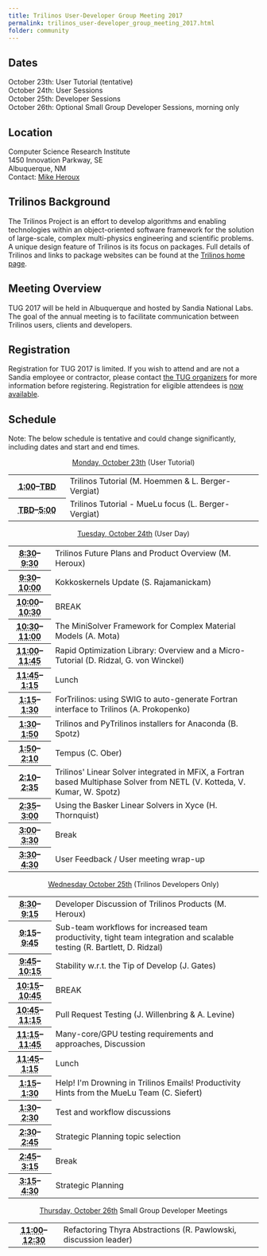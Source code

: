 ```yaml
---
title: Trilinos User-Developer Group Meeting 2017
permalink: trilinos_user-developer_group_meeting_2017.html
folder: community
---
```

  
## Dates

October 23th: User Tutorial (tentative)  
October 24th: User Sessions  
October 25th: Developer Sessions  
October 26th: Optional Small Group Developer Sessions, morning only

## Location

Computer Science Research Institute  
1450 Innovation Parkway, SE  
Albuquerque, NM  
Contact: [Mike Heroux](mailto:maherou@sandia.gov)

## Trilinos Background

The Trilinos Project is an effort to develop algorithms and enabling technologies within an object-oriented software framework 
for the solution of large-scale, complex multi-physics engineering and scientific problems. 
A unique design feature of Trilinos is its focus on packages. 
Full details of Trilinos and links to package websites can be found at the [Trilinos home page](http://trilinos.org/ "Trilinos Home Page").

## Meeting Overview

TUG 2017 will be held in Albuquerque and hosted by Sandia National Labs. 
The goal of the annual meeting is to facilitate communication between Trilinos users, clients and developers.

## Registration

Registration for TUG 2017 is limited. 
If you wish to attend and are not a Sandia employee or contractor, please contact [the TUG organizers](mailto:trilinos-help@software.sandia.gov) for more information before registering. 
Registration for eligible attendees is [now available](https://docs.google.com/forms/d/e/1FAIpQLSdcDiCzxCdQ7hebcqvKCybdrzCcfJGMXmT4ADkUXd9uJ1cnFA/viewform?usp=sf_link).

## Schedule

Note: The below schedule is tentative and could change significantly, including dates and start and end times.

<p style="text-align: center;"><span style="text-decoration: underline;">Monday, October 23th</span> (User Tutorial)</p>

<table summary="Timetable">
<tbody>
<tr>
<th id="time-1" axis="time"><abbr title="2011-11-01T08:30:00">1:00</abbr>–<abbr title="2011-11-01T09:30:00">TBD</abbr></th>
<td headers="time-1 location-1">
<div>Trilinos Tutorial (M. Hoemmen & L. Berger-Vergiat)</div>
</td>
</tr>
<tr>
<th id="time-1" axis="time" width="23%"><abbr title="2011-10-31T13:00:00">TBD</abbr>–<abbr title="2011-10-31T17:15:00">5:00</abbr></th>
<td headers="time-1 location-1">Trilinos Tutorial - MueLu focus (L. Berger-Vergiat)</td>
</tr>
</tbody>
</table>

<p style="text-align: center;"><span style="text-decoration: underline;">Tuesday, October 24th</span> (User Day)</p>

<table summary="Timetable">
<tbody>

<tr>
<th id="time-2" axis="time"><abbr title="2011-11-01T09:30:00">8:30</abbr>–<abbr title="2011-11-01T09:45:00">9:30</abbr></th>
<td headers="time-2 location-1">Trilinos Future Plans and Product Overview (M. Heroux)</td>
</tr>
<tr>
<th id="time-2" axis="time"><abbr title="2011-11-01T09:30:00">9:30</abbr>–<abbr title="2011-11-01T09:45:00">10:00</abbr></th>
<td headers="time-2 location-1">Kokkoskernels Update (S. Rajamanickam)</td>
</tr>
<tr>
<th id="time-1" axis="time"><abbr title="2011-11-01T08:30:00">10:00</abbr>–<abbr title="2011-11-01T09:30:00">10:30</abbr></th> 
<td headers="time-1 location-1">BREAK</td>
</tr>
<tr>
<th id="time-1" axis="time"><abbr title="2011-11-01T08:30:00">10:30</abbr>–<abbr title="2011-11-01T09:30:00">11:00</abbr></th> 
<td headers="time-1 location-1">The MiniSolver Framework for Complex Material Models (A. Mota)</td>
</tr>
<tr>
<th id="time-1" axis="time"><abbr title="2011-11-01T08:30:00">11:00</abbr>–<abbr title="2011-11-01T09:30:00">11:45</abbr></th> 
<td headers="time-1 location-1">Rapid Optimization Library: Overview and a Micro-Tutorial (D. Ridzal, G. von Winckel)</td>
</tr>
<tr>
<th id="time-1" axis="time"><abbr title="2011-11-01T08:30:00">11:45</abbr>–<abbr title="2011-11-01T09:30:00">1:15</abbr></th> 
<td headers="time-1 location-1">Lunch</td>
</tr>
<tr>
<th id="time-1" axis="time"><abbr title="2011-11-01T08:30:00">1:15</abbr>–<abbr title="2011-11-01T09:30:00">1:30</abbr></th> 
<td headers="time-1 location-1">ForTrilinos: using SWIG to auto-generate Fortran interface to Trilinos (A. Prokopenko)</td>
</tr>
<tr>
<th id="time-1" axis="time"><abbr title="2011-11-01T08:30:00">1:30</abbr>–<abbr title="2011-11-01T09:30:00">1:50</abbr></th> 
<td headers="time-1 location-1">Trilinos and PyTrilinos installers for Anaconda (B. Spotz)</td>
</tr>
<tr>
<th id="time-1" axis="time"><abbr title="2011-11-01T08:30:00">1:50</abbr>–<abbr title="2011-11-01T09:30:00">2:10</abbr></th> 
<td headers="time-1 location-1">Tempus (C. Ober)</td>
</tr>
<tr>
<th id="time-1" axis="time"><abbr title="2011-11-01T08:30:00">2:10</abbr>–<abbr title="2011-11-01T09:30:00">2:35</abbr></th> 
<td headers="time-1 location-1">Trilinos' Linear Solver integrated in MFiX, a Fortran based Multiphase Solver from NETL (V. Kotteda, V. Kumar, W. Spotz)</td>
</tr>
<tr>
<th id="time-1" axis="time"><abbr title="2011-11-01T08:30:00">2:35</abbr>–<abbr title="2011-11-01T09:30:00">3:00</abbr></th> 
<td headers="time-1 location-1">Using the Basker Linear Solvers in Xyce (H. Thornquist)</td>
</tr>
<tr>
<th id="time-1" axis="time"><abbr title="2011-11-01T08:30:00">3:00</abbr>–<abbr title="2011-11-01T09:30:00">3:30</abbr></th> 
<td headers="time-1 location-1">Break</td>
</tr>
<tr>
<th id="time-1" axis="time"><abbr title="2011-11-01T08:30:00">3:30</abbr>–<abbr title="2011-11-01T09:30:00">4:30</abbr></th> 
<td headers="time-1 location-1">User Feedback / User meeting wrap-up</td>
</tr>
</tbody>
</table>
<p style="text-align: center;"><span style="text-decoration: underline;">Wednesday October 25th</span> (Trilinos Developers Only)</p>
<table summary="Timetable">
<tbody>
<tr>
<th id="time-1" axis="time"><abbr title="2011-11-01T08:30:00">8:30</abbr>–<abbr title="2011-11-01T09:30:00">9:15</abbr></th> 
<td headers="time-1 location-1">Developer Discussion of Trilinos Products (M. Heroux)</td>
</tr>
<tr>
<th id="time-1" axis="time"><abbr title="2011-11-01T08:30:00">9:15</abbr>–<abbr title="2011-11-01T09:30:00">9:45</abbr></th> 
<td headers="time-1 location-1">Sub-team workflows for increased team productivity, tight team integration and scalable testing (R. Bartlett, D. Ridzal)</td>
</tr>
<tr>
<th id="time-1" axis="time"><abbr title="2011-11-01T08:30:00">9:45</abbr>–<abbr title="2011-11-01T09:30:00">10:15</abbr></th> 
<td headers="time-1 location-1">Stability w.r.t. the Tip of Develop (J. Gates)</td>
</tr>
<tr>
<th id="time-1" axis="time"><abbr title="2011-11-01T08:30:00">10:15</abbr>–<abbr title="2011-11-01T09:30:00">10:45</abbr></th> 
<td headers="time-1 location-1">BREAK</td>
</tr>
<tr>
<th id="time-1" axis="time"><abbr title="2011-11-01T08:30:00">10:45</abbr>–<abbr title="2011-11-01T09:30:00">11:15</abbr></th> 
<td headers="time-1 location-1">Pull Request Testing (J. Willenbring & A. Levine)</td>
</tr>
<tr>
<th id="time-1" axis="time"><abbr title="2011-11-01T08:30:00">11:15</abbr>–<abbr title="2011-11-01T09:30:00">11:45</abbr></th> 
<td headers="time-1 location-1">Many-core/GPU testing requirements and approaches, Discussion</td>
</tr>
<tr>
<th id="time-1" axis="time"><abbr title="2011-11-01T08:30:00">11:45</abbr>–<abbr title="2011-11-01T09:30:00">1:15</abbr></th> 
<td headers="time-1 location-1">Lunch</td>
</tr>
<tr>
<th id="time-1" axis="time"><abbr title="2011-11-01T08:30:00">1:15</abbr>–<abbr title="2011-11-01T09:30:00">1:30</abbr></th> 
<td headers="time-1 location-1">Help! I'm Drowning in Trilinos Emails!  Productivity Hints from the MueLu Team (C. Siefert)</td>
</tr>
<tr>
<th id="time-1" axis="time"><abbr title="2011-11-01T08:30:00">1:30</abbr>–<abbr title="2011-11-01T09:30:00">2:30</abbr></th> 
<td headers="time-1 location-1">Test and workflow discussions</td>
</tr>
<tr>
<th id="time-1" axis="time"><abbr title="2011-11-01T08:30:00">2:30</abbr>–<abbr title="2011-11-01T09:30:00">2:45</abbr></th> 
<td headers="time-1 location-1">Strategic Planning topic selection</td>
</tr>
<tr>
<th id="time-1" axis="time"><abbr title="2011-11-01T08:30:00">2:45</abbr>–<abbr title="2011-11-01T09:30:00">3:15</abbr></th> 
<td headers="time-1 location-1">Break</td>
</tr>
<tr>
<th id="time-1" axis="time"><abbr title="2011-11-01T08:30:00">3:15</abbr>–<abbr title="2011-11-01T09:30:00">4:30</abbr></th> 
<td headers="time-1 location-1">Strategic Planning</td>
</tr>
</tbody>
</table>

<p style="text-align: center;"><span style="text-decoration: underline;">Thursday, October 26th</span> Small Group Developer Meetings</p>

<table summary="Timetable">
<tbody>
<tr>
<th id="time-1" axis="time"><abbr title="2011-11-01T08:30:00">11:00</abbr>–<abbr title="2011-11-01T09:30:00">12:30</abbr></th>
<td headers="time-1 location-1">
<div>Refactoring Thyra Abstractions (R. Pawlowski, discussion leader)</div>
</td>
</tr>
</tbody>
</table>
